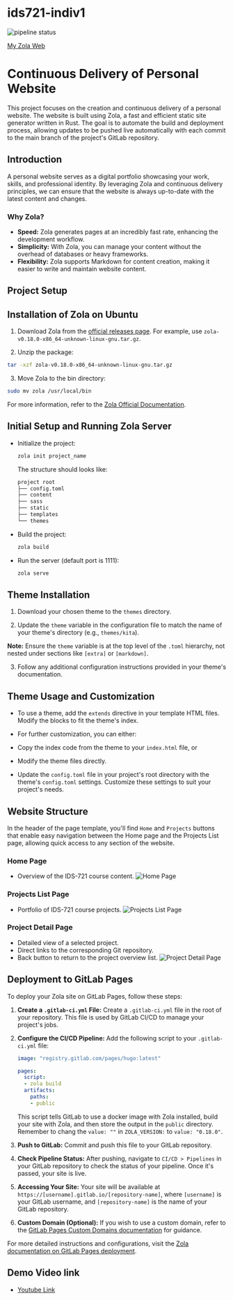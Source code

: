 # ids721-indiv1

![pipeline status](https://gitlab.com/dukeaiml/IDS721/yx248-indiv1/badges/main/pipeline.svg)

[My Zola Web](https://yx248-indiv1-dukeaiml-ids721-0dbfac262998dd8f7067eb4b9326dbe700.gitlab.io/)

# Continuous Delivery of Personal Website

This project focuses on the creation and continuous delivery of a personal website. The website is built using Zola, a fast and efficient static site generator written in Rust. The goal is to automate the build and deployment process, allowing updates to be pushed live automatically with each commit to the main branch of the project's GitLab repository.

## Introduction

A personal website serves as a digital portfolio showcasing your work, skills, and professional identity. By leveraging Zola and continuous delivery principles, we can ensure that the website is always up-to-date with the latest content and changes.

### Why Zola?
- **Speed:** Zola generates pages at an incredibly fast rate, enhancing the development workflow.
- **Simplicity:** With Zola, you can manage your content without the overhead of databases or heavy frameworks.
- **Flexibility:** Zola supports Markdown for content creation, making it easier to write and maintain website content.


## Project Setup

## Installation of Zola on Ubuntu

1. Download Zola from the [official releases page](https://github.com/getzola/zola/releases). For example, use `zola-v0.18.0-x86_64-unknown-linux-gnu.tar.gz`.

2. Unzip the package:

```bash
tar -xzf zola-v0.18.0-x86_64-unknown-linux-gnu.tar.gz
```

3. Move Zola to the bin directory:

```bash
sudo mv zola /usr/local/bin
```

For more information, refer to the [Zola Official Documentation]().


## Initial Setup and Running Zola Server

- Initialize the project:

    ```bash
    zola init project_name
    ```

    The structure should looks like:

    ```bash
    project root
    ├── config.toml
    ├── content
    ├── sass
    ├── static
    ├── templates
    └── themes
    ```

- Build the project:

    ```bash
    zola build
    ```

- Run the server (default port is 1111):

   ```bash
   zola serve
   ```


## Theme Installation

1. Download your chosen theme to the `themes` directory.

2. Update the `theme` variable in the configuration file to match the name of your theme's directory (e.g., `themes/kita`).

 **Note:** Ensure the `theme` variable is at the top level of the `.toml` hierarchy, not nested under sections like `[extra]` or `[markdown]`.

3. Follow any additional configuration instructions provided in your theme's documentation.

## Theme Usage and Customization

- To use a theme, add the `extends` directive in your template HTML files. Modify the blocks to fit the theme's index.

- For further customization, you can either:
- Copy the index code from the theme to your `index.html` file, or
- Modify the theme files directly.

- Update the `config.toml` file in your project's root directory with the theme's `config.toml` settings. Customize these settings to suit your project's needs.


## Website Structure

In the header of the page template, you'll find `Home` and `Projects` buttons that enable easy navigation between the Home page and the Projects List page, allowing quick access to any section of the website.

### Home Page

- Overview of the IDS-721 course content.
![Home Page](homepage.png)

### Projects List Page

- Portfolio of IDS-721 course projects.
![Projects List Page](projectslistpage.png)

### Project Detail Page

- Detailed view of a selected project.
- Direct links to the corresponding Git repository.
- Back button to return to the project overview list.
![Project Detail Page](projectpage.png)


## Deployment to GitLab Pages

To deploy your Zola site on GitLab Pages, follow these steps:

1. **Create a `.gitlab-ci.yml` File:**
   Create a `.gitlab-ci.yml` file in the root of your repository. This file is used by GitLab CI/CD to manage your project's jobs.

2. **Configure the CI/CD Pipeline:**
   Add the following script to your `.gitlab-ci.yml` file:

   ```yaml
   image: "registry.gitlab.com/pages/hugo:latest"

   pages:
     script:
     - zola build
     artifacts:
       paths:
       - public
    ```

   This script tells GitLab to use a docker image with Zola installed, build your site with Zola, and then store the output in the `public` directory.
   Remember to chang the `value: ""` in `ZOLA_VERSION:` to `value: "0.18.0"`.

3. **Push to GitLab:**
   Commit and push this file to your GitLab repository.

4. **Check Pipeline Status:**
   After pushing, navigate to `CI/CD > Pipelines` in your GitLab repository to check the status of your pipeline. Once it's passed, your site is live.

5. **Accessing Your Site:**
   Your site will be available at `https://[username].gitlab.io/[repository-name]`, where `[username]` is your GitLab username, and `[repository-name]` is the name of your GitLab repository.

6. **Custom Domain (Optional):**
   If you wish to use a custom domain, refer to the [GitLab Pages Custom Domains documentation](https://docs.gitlab.com/ee/user/project/pages/custom_domains_ssl_tls_certification/index.html) for guidance.

For more detailed instructions and configurations, visit the [Zola documentation on GitLab Pages deployment](https://www.getzola.org/documentation/deployment/gitlab-pages/).

## Demo Video link
- [Youtube Link](https://youtu.be/_m8Q7Sda6BI)
